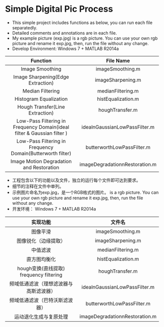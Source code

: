 # Simple Digital Pic Process

* This simple project includes functions as below, you can run each file separatedly. 
* Detailed comments and annotations are in each file. 
* My example picture (exp.jpg) is a rgb picture. You can use your own rgb picture and rename it exp.jpg, then, run the file without any change.
* Develop Environment: Windows 7 + MATLAB R2014a


|Function|File Name|
|:-:|:-:|
|Image Smoothing|imageSmoothing.m|
|Image Sharpening(Edge Extraction)|imageSharpening.m|
|Median Filtering|medianFiltering.m|
|Histogram Equalization|histEqualization.m|
|Hough Transfer(Line Extraction) |houghTransfer.m|
|Low-Pass Filtering in Frequency Domain(ideal filter & Gaussian filter )|idealnGaussianLowPassFilter.m|
|Low-Pass Filtering in Frequency Domain(Butterworth filter)|butterworthLowPassFilter.m|
|Image Motion Degradation and Restoration|imageDegradationnRestoration.m|




* 工程包含以下的功能以及文件，独立的运行每个文件即可达到要求。
* 细节的注释在文件中单列。
* 示例图片命名为exp.jpg，是一个RGB格式的图片。 is a rgb picture. You can use your own rgb picture and rename it exp.jpg, then, run the file without any change.
* 开发环境： Windows 7 + MATLAB R2014a

|实现功能|文件名|
|:-:|:-:|
|图像平滑|imageSmoothing.m|
|图像锐化（边缘提取）|imageSharpening.m|
|中值滤波|medianFiltering.m|
|直方图均衡化|histEqualization.m|
|hough变换(直线提取) frequency filtering|houghTransfer.m|
|频域低通滤波（理想滤波器与高斯滤波器）|idealnGaussianLowPassFilter.m|
|频域低通滤波（巴特沃斯滤波器）|butterworthLowPassFilter.m|
|运动退化生成与复原处理|imageDegradationnRestoration.m|







